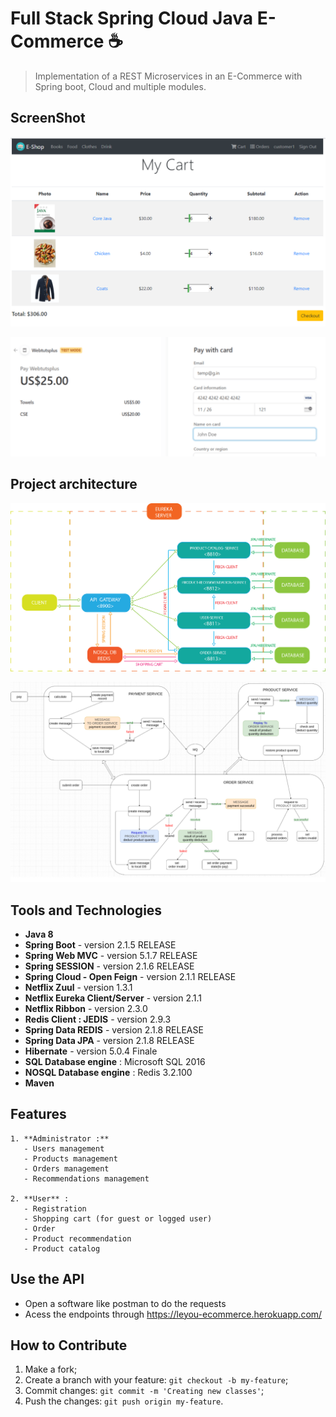 # Full Stack Spring Cloud Java E-Commerce ☕

  > Implementation of a REST Microservices in an E-Commerce with Spring boot, Cloud and multiple modules.

## ScreenShot

  ![image-20220827170601714](https://raw.githubusercontent.com/ZhouMeng1998/IMG/image-upload/img/202208271706817.png)

  ![image-20220827170704102](https://raw.githubusercontent.com/ZhouMeng1998/IMG/image-upload/img/202208271707163.png)

## Project architecture

  [![micro](https://raw.githubusercontent.com/ZhouMeng1998/IMG/image-upload/img/202208271714595.png)](https://user-images.githubusercontent.com/50141193/58799788-845b1c00-8606-11e9-924b-1b4c03a9091c.png)

  ![image-20220827171408670](https://raw.githubusercontent.com/ZhouMeng1998/IMG/image-upload/img/202208271714793.png)

## Tools and Technologies

  - **Java 8**
  - **Spring Boot** - version 2.1.5 RELEASE
  - **Spring Web MVC** - version 5.1.7 RELEASE
  - **Spring SESSION** - version 2.1.6 RELEASE
  - **Spring Cloud - Open Feign** - version 2.1.1 RELEASE
  - **Netflix Zuul** - version 1.3.1
  - **Netflix Eureka Client/Server** - version 2.1.1
  - **Netflix Ribbon** - version 2.3.0
  - **Redis Client : JEDIS** - version 2.9.3
  - **Spring Data REDIS** - version 2.1.8 RELEASE
  - **Spring Data JPA** - version 2.1.8 RELEASE
  - **Hibernate** - version 5.0.4 Finale
  - **SQL Database engine** : Microsoft SQL 2016
  - **NOSQL Database engine** : Redis 3.2.100
  - **Maven**

## Features

    1. **Administrator :**
       - Users management
       - Products management
       - Orders management
       - Recommendations management

    2. **User** :
       - Registration
       - Shopping cart (for guest or logged user)
       - Order
       - Product recommendation
       - Product catalog

## Use the API 

 - Open a software like postman to do the requests
 - Acess the endpoints through https://leyou-ecommerce.herokuapp.com/

## How to Contribute

1. Make a fork;
2. Create a branch with your feature: `git checkout -b my-feature`;
3. Commit changes: `git commit -m 'Creating new classes'`;
4. Push the changes: `git push origin my-feature`.
